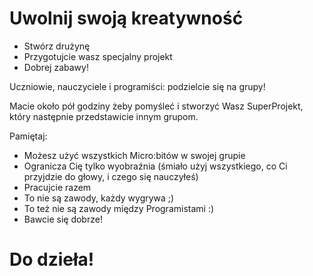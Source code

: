 # Uwolnij swoją kreatywność

* Stwórz drużynę
* Przygotujcie wasz specjalny projekt
* Dobrej zabawy!

Uczniowie, nauczyciele i programiści: podzielcie się na grupy!

Macie około pół godziny żeby pomyśleć i stworzyć Wasz SuperProjekt, który następnie przedstawicie innym grupom.

Pamiętaj:

* Możesz użyć wszystkich Micro:bitów w swojej grupie
* Ogranicza Cię tylko wyobraźnia (śmiało użyj wszystkiego, co Ci przyjdzie do głowy, i czego się nauczyłeś)
* Pracujcie razem
* To nie są zawody, każdy wygrywa ;)
* To też nie są zawody między Programistami :)
* Bawcie się dobrze!


# Do dzieła!